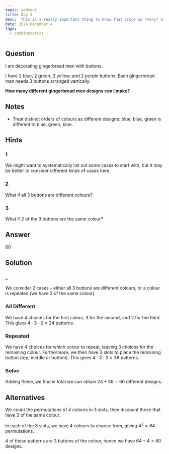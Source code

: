 ```yaml
---
topic: addvent
title: Day 3
desc: 'This is a really important thing to know that crops up *very* often in life. Sauce: trust.'
date: 2024 December 4
tags:
  - combinatorics
---
```



## Question

I am decorating gingerbread men with buttons.

I have $2$ blue, $2$ green, $2$ yellow, and $2$ purple buttons. Each gingerbread man needs $3$ buttons arranged vertically.

**How many different gingerbread men designs can I make?**


## Notes

- Treat distinct orders of colours as different designs: blue, blue, green is different to blue, green, blue.


## Hints

### 1
We might want to systematically list out some cases to start with, but it may be better to consider different *kinds* of cases here.

### 2
What if all 3 buttons are different colours?

### 3
What if 2 of the 3 buttons are the same colour?


## Answer
60


## Solution

### _
We consider 2 cases – either all 3 buttons are different colours, or a colour is repeated (we have 2 of the same colour).

### All Different
We have 4 choices for the first colour, 3 for the second, and 2 for the third. This gives $4 \cdot 3 \cdot 2 = 24$ patterns.

### Repeated
We have 4 choices for which colour to repeat, leaving 3 choices for the remaining colour. Furthermore, we then have 3 slots to place the remaining button (top, middle or bottom). This gives $4 \cdot 3 \cdot 3 = 36$ patterns.

### Solve
Adding these, we find in total we can obtain $24 + 36 = 60$ different designs.


## Alternatives

We count the permutations of 4 colours in 3 slots, then discount those that have 3 of the same colour.

In each of the 3 slots, we have 4 colours to choose from, giving $4^3 = 64$ permutations.

4 of these patterns are 3 buttons of the colour, hence we have $64 - 4 = 60$ designs.

